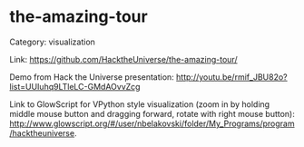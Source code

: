 the-amazing-tour
================
Category: visualization

Link: https://github.com/HacktheUniverse/the-amazing-tour/

Demo from Hack the Universe presentation: http://youtu.be/rmif_JBU82o?list=UUIuhq9LTleLC-GMdAOvvZcg

Link to GlowScript for VPython style visualization (zoom in by holding middle mouse button and dragging forward, rotate with right mouse button): http://www.glowscript.org/#/user/nbelakovski/folder/My_Programs/program/hacktheuniverse.
